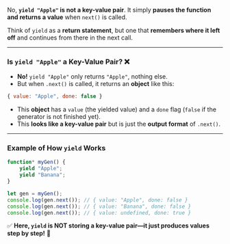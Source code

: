 No, **`yield "Apple"` is not a key-value pair**. It simply **pauses the function and returns a value** when `next()` is called.  

Think of `yield` as a **return statement**, but one that **remembers where it left off** and continues from there in the next call.

---

### **Is `yield "Apple"` a Key-Value Pair?** ❌  
- **No!** `yield "Apple"` only returns `"Apple"`, nothing else.  
- But when `.next()` is called, it returns an **object** like this:  

```javascript
{ value: "Apple", done: false }
```
- This **object** has a `value` (the yielded value) and a `done` flag (`false` if the generator is not finished yet).  
- This **looks like a key-value pair** but is just the **output format** of `.next()`.  

---

### **Example of How `yield` Works**
```javascript
function* myGen() {
    yield "Apple";
    yield "Banana";
}

let gen = myGen();
console.log(gen.next()); // { value: "Apple", done: false }
console.log(gen.next()); // { value: "Banana", done: false }
console.log(gen.next()); // { value: undefined, done: true }
```
✅ **Here, `yield` is NOT storing a key-value pair—it just produces values step by step!** 🚀
